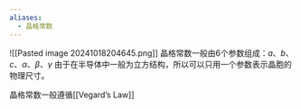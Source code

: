 ```yaml
---
aliases:
  - 晶格常数
---
```

![[Pasted image 20241018204645.png]]
晶格常数一般由6个参数组成：$a$、$b$、$c$、$\alpha$、$\beta$、$\gamma$
由于在半导体中一般为立方结构，所以可以只用一个参数表示晶胞的物理尺寸。

晶格常数一般遵循[[Vegard’s Law]]